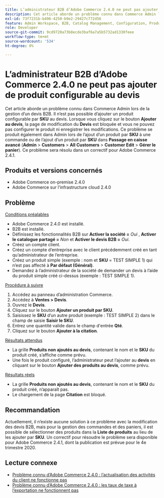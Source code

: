 ```yaml
---
title: L’administrateur B2B d’Adobe Commerce 2.4.0 ne peut pas ajouter de produit configurable au devis
description: Cet article aborde un problème connu dans Commerce Admin lors de la gestion d’un devis B2B. Il n’est pas possible d’ajouter un produit configurable par **SKU** au devis. Lorsque vous cliquez sur le bouton **Ajouter au devis**, la page de modification du **Devis** est bloquée et vous ne pouvez pas configurer le produit ni enregistrer les modifications. Ce problème se produit également dans Admin lors de l’ajout d’un produit par **SKU** à une commande ou de l’ajout d’un produit par **SKU** dans **Passage en caisse avancé** (**Admin** &gt; **Clients** &gt; **Tous les clients** &gt; **Modification du client** &gt; **Gérer le panier**). Ce problème sera résolu dans un correctif pour Adobe Commerce 2.4.1.
exl-id: 73f7231b-b496-4250-b9e2-29427c772d56
feature: Admin Workspace, B2B, Catalog Management, Configuration, Products, Quotes
role: Developer
source-git-commit: 9cd9720a73b8ecde3baf6a7a5b5732ad1330feee
workflow-type: tm+mt
source-wordcount: '534'
ht-degree: 0%

---
```


# L’administrateur B2B d’Adobe Commerce 2.4.0 ne peut pas ajouter de produit configurable au devis

Cet article aborde un problème connu dans Commerce Admin lors de la gestion d’un devis B2B. Il n’est pas possible d’ajouter un produit configurable par **SKU** au devis. Lorsque vous cliquez sur le bouton **Ajouter au devis**, la page de modification du **Devis** est bloquée et vous ne pouvez pas configurer le produit ni enregistrer les modifications. Ce problème se produit également dans Admin lors de l’ajout d’un produit par **SKU** à une commande ou de l’ajout d’un produit par **SKU** dans **Passage en caisse avancé** (**Admin** > **Customers** > **All Customers** > **Customer Edit** > **Gérer le panier**). Ce problème sera résolu dans un correctif pour Adobe Commerce 2.4.1.

## Produits et versions concernés

* Adobe Commerce on-premise 2.4.0
* Adobe Commerce sur l’infrastructure cloud 2.4.0

## Problème

<u>Conditions préalables </u>

* Adobe Commerce 2.4.0 est installé.
* B2B est installé.
* Définissez les fonctionnalités B2B sur **Activer la société =** *Oui* , **Activer le catalogue partagé =** *Non* et **Activer le devis B2B =** *Oui*.
* Créez un compte client.
* Créez un compte d’entreprise avec le client précédemment créé en tant qu’administrateur de l’entreprise.
* Créez un produit simple (exemple : nom et **SKU** = TEST SIMPLE 1) qui n’est pas affecté à **Par défaut (Général)**.
* Demandez à l’administrateur de la société de demander un devis à l’aide du produit simple créé ci-dessus (exemple : TEST SIMPLE 1).

<u>Procédure à suivre</u>

1. Accédez au panneau d’administration Commerce.
1. Accédez à **Ventes > Devis**.
1. Ouvrez le **Devis**.
1. Cliquez sur le bouton **Ajouter un produit par SKU**.
1. Saisissez le **SKU** d’un autre produit (exemple : TEST SIMPLE 2) dans le champ de saisie **Saisir le SKU**.
1. Entrez une quantité valide dans le champ d&#39;entrée **Qté**.
1. Cliquez sur le bouton **Ajouter à la citation**.

<u>Résultats attendus</u>

* La grille **Produits non ajoutés au devis**, contenant le nom et le **SKU** du produit créé, s’affiche comme prévu.
* Une fois le produit configuré, l’administrateur peut l’ajouter au **devis** en cliquant sur le bouton **Ajouter des produits au devis**, comme prévu.

<u>Résultats réels</u>

* La grille **Produits non ajoutés au devis**, contenant le nom et le **SKU** du produit créé, n’apparaît pas.
* Le chargement de la page **Citation** est bloqué.

## Recommandation

Actuellement, il n’existe aucune solution à ce problème avec la modification des devis B2B, mais pour la gestion des commandes et des paniers, il est possible de sélectionner des produits dans la **Liste de produits** au lieu de les ajouter par **SKU**. Un correctif pour résoudre le problème sera disponible pour Adobe Commerce 2.4.1, dont la publication est prévue pour le 4e trimestre 2020.

## Lecture connexe

* [Problème connu d’Adobe Commerce 2.4.0 : l’actualisation des activités du client ne fonctionne pas](/help/troubleshooting/miscellaneous/magento-2-4-0-refresh-on-customer-activities-does-not-work.md)
* [Problème connu d’Adobe Commerce 2.4.0 : les taux de taxe à l’exportation ne fonctionnent pas](/help/troubleshooting/miscellaneous/magento-2-4-0-known-issue-export-tax-rates-does-not-work.md)

